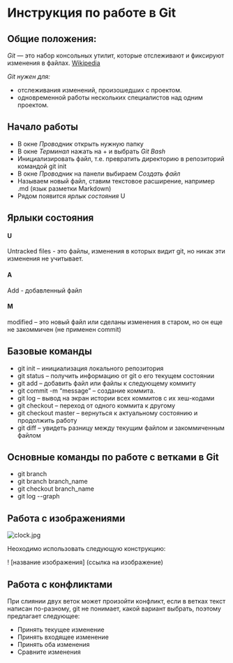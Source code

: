 # Инструкция по работе в Git

## Общие положения:

*Git* — это набор консольных утилит, которые отслеживают и фиксируют изменения в файлах.
[Wikipedia](https://ru.wikipedia.org/wiki/Git)

*Git нужен для:*
* отслеживания изменений, произошедших с проектом.
* одновременной работы нескольких специалистов над одним проектом.

## Начало работы

* В окне *Проводник* открыть нужную папку
* В окне *Терминал* нажать на + и выбрать *Git Bash*
* Инициализировать файл, т.е. превратить директорию  в репозиторий командой git init
* В окне *Проводник* на панели выбираем *Создать файл*
* Называем новый файл, ставим текстовое расширение, например .md (язык разметки Markdown)
* Рядом появится *ярлык состояния* U

## Ярлыки состояния

#### U
Untracked files - это файлы, изменения в которых видит git, но никак эти изменения не учитывает.
#### A
Add - добавленный файл
#### M
modified – это новый файл или сделаны изменения в старом, но он еще не закоммичен (не применен commit)

## Базовые команды

* git init – инициализация локального репозитория
* git status – получить информацию от git о его текущем состоянии
*  git add – добавить файл или файлы к следующему коммиту
* git commit -m “message” – создание коммита.
* git log – вывод на экран истории всех коммитов с их хеш-кодами
* git checkout – переход от одного коммита к другому
* git checkout master – вернуться к актуальному состоянию и продолжить работу
* git diff – увидеть разницу между текущим файлом и закоммиченным файлом

## Основные команды по работе с ветками в Git

* git branch
* git branch branch_name
* git checkout branch_name
* git log --graph

##  Работа с изображениями 

![clock.jpg](clock.jpg)

Неоходимо использовать следующую конструкцию:

! [название изображения] (ссылка на изображение)

## Работа с конфликтами

При слиянии двух веток может произойти конфликт, если в ветках текст написан по-разному, git не понимает, какой вариант выбрать, поэтому предлагает следующее: 
* Принять текущее изменение
* Принять входящее изменение
* Принять оба изменения
* Сравните изменения